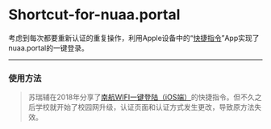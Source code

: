 # Shortcut-for-nuaa.portal

考虑到每次都要重新认证的重复操作，利用Apple设备中的“[快捷指令](https://support.apple.com/zh-cn/guide/shortcuts/welcome/ios)”App实现了nuaa.portal的一键登录。
***
### 使用方法
> 苏瑞辅在2018年分享了[南航WIFI一键登陆（iOS端）](https://mp.weixin.qq.com/s/oHO-tEKWnKNPc1hLZkyPUg)的快捷指令。但不久之后学校就开始了校园网升级，认证页面和认证方式发生更改，导致原方法失效。
